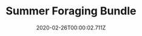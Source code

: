 ---
templateKey: blog-post
featuredpost: false
date: 2020-02-26T00:00:02.711Z
featuredimage: /img/Summer_Foraging_Bundle.png
title: Summer Foraging Bundle
description: Craft Room
reward: Summer Seeds (30)
tags:
  - Grape
  - Spice Berry
  - Sweet Pea
  - bundles
  - Craft Room
---